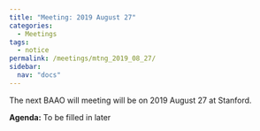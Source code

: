 ```yaml
---
title: "Meeting: 2019 August 27"
categories:
  - Meetings
tags:
  - notice
permalink: /meetings/mtng_2019_08_27/
sidebar:
  nav: "docs"
---
```


The next BAAO will meeting will be on 2019 August 27 at Stanford.

**Agenda:** To be filled in later

